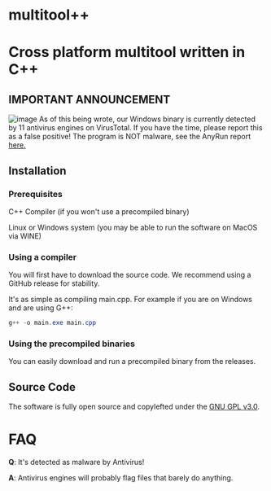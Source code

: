 # multitool++

# Cross platform multitool written in C++

## IMPORTANT ANNOUNCEMENT
![image](https://github.com/user-attachments/assets/47d9ef92-4ac4-4f0f-a5b5-31a59ee4c978)
As of this being wrote, our Windows binary is currently detected by 11 antivirus engines on VirusTotal. If you have the time, please report this as a false positive! The program is NOT malware, see the AnyRun report [here.](https://web.archive.org/web/20250505173801/https://any.run/report/77d948771944c3f53cae5a9533532d34f66d585ef644efd1e9361004ba758fa6/b7333cd7-23e3-45b3-a42d-6068c788ce3d) <!-- using web archive because anyrun public reports get deleted after 2 weeks -->

## Installation

### Prerequisites
C++ Compiler (if you won't use a precompiled binary)

Linux or Windows system (you may be able to run the software on MacOS via WINE)

### Using a compiler
You will first have to download the source code. We recommend using a GitHub release for stability.

It's as simple as compiling main.cpp. For example if you are on Windows and are using G++:
```powershell
g++ -o main.exe main.cpp
```
### Using the precompiled binaries
You can easily download and run a precompiled binary from the releases.

## Source Code
The software is fully open source and copylefted under the [GNU GPL v3.0](./LICENSE).

# FAQ
**Q**: It's detected as malware by Antivirus!

**A**: Antivirus engines will probably flag files that barely do anything.
